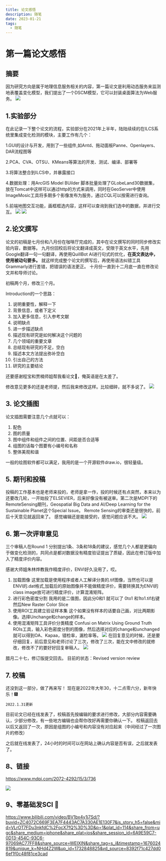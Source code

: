 ```yaml
---
title: 论文感悟
description: 随笔
date: 2023-01-21
tags:
  - 随笔
---
```


# 第一篇论文感悟

## 摘要
因为研究方向是属于地理信息服务相关的内容，第一篇论文是利用动态服务来监测地表覆盖变化模型，我们提出了一个DSCM模型，它可以封装桌面算法为Web服务。
![](img/(1)论文感悟/img-2023-01-21-11-55-43.png)

## 1.实验部分
在此记录一下整个论文的流程，实验部分在2021年上半年，陆陆续续的在ILCS系统里集成变化检测的模块，主要工作有几个：

1.GUI的设计与开发，用到了一些组件,如Antd、拖动面板Panne、Openlayers、DAR流程图等

2.PCA、CVA、OTSU、KMeans等算法的开发、测试、编译、部署等

3.将算法整合到ILCS中，并暴露接口

4.数据处理：用ArcGIS Model BUilder 脚本批量处理了GLobeLand30数据集，放在Tomcat中这样可以通过http的方式来调用，同时在GeoServer中使用ImageMosic工具将多期多个影像发布为服务，通过CQL可以按需进行查询。

5.前端地图交互功能，画框框选内容，这样可以查询到我们选中的数据，并进行交互。
![](img/(1)论文感悟/img-2023-01-21-11-23-40.png)
![](img/(1)论文感悟/img-2023-01-21-11-23-23.png)
## 2.论文撰写
论文的初稿是七月份和八月份在咖啡厅完成的，其中在论文撰写的同时同步修改实验内容，数据等。
九月份回校后将论文翻译成英文，受限于英文水平，先用Google翻译一句一句翻译，再使用QuillBot Al进行句式的优化，**在英文表达中，使用被动句要多。** 就这样完成整个论文的撰写后，再使用语法纠错工具Grammarly进行差错，把错误的语法更正。
十月份一直到十二月底一直在修改论文并和导师讨论。

初稿两个月，修改三个月。

Introduction的一个思路：
1. 说明重要性，解释一下
2. 背景信息，或者下定义
3. 加入更多信息，引入参考文献
4. 说明缺点
5. 进一步描述缺点
6. 描述现有研究是如何解决这个问题的
7. 几个领域的重要文章
8. 总结现有研究的不足，空白
9. 描述本文方法提出弥补空白
10. 引出自己的方法
11. 研究的主要结论

还要感谢程宝和贾楠师姐帮我看论文🙏，俺英语是在太差了。

修改意见更多的还是老师提，然后我来修改这样。比较细碎，就不多说了。
![](img/(1)论文感悟/img-2023-01-21-11-57-00.png)
## 3. 论文插图
论文插图需要注意几个点就可以：

1. 配色
2. 图的质量
3. 图中组件和组件之间的位置、间距是否合适等
4. 组图的话每个图要有小编号和名称
5. 整体美观和谐

一般的绘图软件都可以满足，我用的是一个开源软件draw.io，很轻量级。
## 5. 期刊和投稿
投稿的工作基本也是老师来投的，老师是拿一作，投的时候还有点突然，本来以为还要改几轮，一开始投了ELSEVIER，后来好像没有被送审。第二次是MDPI下的RemoteSensing期刊，Geospatial Big Data and AI/Deep Learning for the Sustainable Planet这个Special Issue。
Remote Sensing的审查还是很快的，前后十天意见就返回来了。
感觉编辑还是能接受的，感觉问题应该不大。
![](img/(1)论文感悟/img-2023-01-21-11-57-46.png)
## 6. 第一次评审意见
三个审稿人在Round 1 分别提出1条、3条和18条的建议，感觉几个人都是更偏向于做变化检测的，共同点是都对数据没有精度验证提出了质疑，因此在修订版中加入了精度评价内容。

感谢大师姐朱林烨教我作精度评价，ENVI好久没用了，哎。
1. 加载图像
这里加载是使用程序或者人工解译分类的.tif图像，当然也可以是ENVI的.dat格式,加载后的原始图像并不能做精度评价，需要转换其为ENVI的class image放可进行精度评价，计算混淆矩阵。
2. 进行彩色密度分割
我用的是二值图，因此分0和1 就可以了 0to1 和1to1.tif右键然后New Raster Color Slice
3. 使用ROI工具建立验证样本集
这个如果没有样本的话要自己画，对比两期影像。选择Unchange和change的样本。
4. 使用混淆矩阵工具评价分类精度
Confusi on Matrix Using Ground Truth ROIs工具，输入彩色密度分割的图像，然后选择对应的change和unchanged 就可以得到OA、Kapaa，错检率，漏检率等。
![](img/(1)论文感悟/img-2023-01-21-12-05-47.png)
在回复意见的时候，还是要仔细回复，前后意见和老师讨论了三次，修改了三次，能在文中修改的就修改，修改不了的要好好回复审稿人。
![](img/(1)论文感悟/img-2023-01-21-11-56-20.png)

腊月二十七，修订版提交回去。
目前的状态：Revised version review
## 7. 校稿
还没到这一部分，做了再来写！
现在是2022年大年30，十二点零六分，新年快乐！🎆

    2022.1.31更新

目前论文已经在线发表了，校稿首先按编辑的要求进行修改，大部分内容需要确认，少部分修改，有一些地方编辑也会帮你改好再需要你确认一下。
校稿返回去以后又返回了一次，原因是组图的小编号和内容没有对应起来（中间经过了一次图片的修改）

之后就在线发表了，24小时的时间可以在网站上确认内容是否有误，之后就发表了。


## 8、链接

https://www.mdpi.com/2072-4292/15/3/736


![](img/(1)论文感悟/img-2023-01-31-22-30-01.png)




## 9、零基础发SCI 🤔

https://www.bilibili.com/video/BV1bx4y1j7Sd/?buvid=ZC4072C669F3EA7F4443AC7A330AE1E130F7&is_story_h5=false&mid=VLrOT7FDu3nkfdC%2FocX7fQ%3D%3D&p=1&plat_id=114&share_from=ugc&share_medium=iphone&share_plat=ios&share_session_id=6A9E59C7-0D13-454C-93C6-97069AC77FF8&share_source=WEIXIN&share_tag=s_i&timestamp=1676024819&unique_k=NHd4Z2W&up_id=1732848825&vd_source=8392f71c427dd06ef1f0c48f81ce3cad
